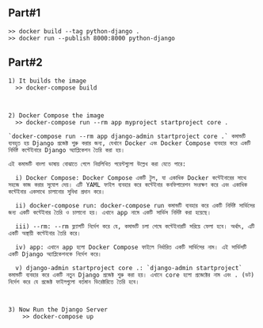 ## Part#1
    >> docker build --tag python-django .
    >> docker run --publish 8000:8000 python-django



## Part#2
    1) It builds the image
      >> docker-compose build



    2) Docker Compose the image
      >> docker-compose run --rm app myproject startproject core .

    `docker-compose run --rm app django-admin startproject core .` কমান্ডটি ব্যবহৃত হয় Django প্রজেক্ট শুরু করার জন্য, যেখানে Docker এবং Docker Compose ব্যবহার করে একটি নির্দিষ্ট কন্টেইনারে Django অ্যাপ্লিকেশন তৈরি করা হয়।

    এই কমান্ডটি বাংলা ভাষায় বোঝাতে গেলে নিম্নলিখিত পয়েন্টগুলো উল্লেখ করা যেতে পারে:

      i) Docker Compose: Docker Compose একটি টুল, যা একাধিক Docker কন্টেইনারের সাথে সহজে কাজ করার সুযোগ দেয়। এটি YAML ফাইল ব্যবহার করে কন্টেইনার কনফিগারেশন সংরক্ষণ করে এবং একাধিক কন্টেইনার একসাথে চালানোর সুবিধা প্রদান করে।

      ii) docker-compose run: docker-compose run কমান্ডটি ব্যবহার করে একটি নির্দিষ্ট সার্ভিসের জন্য একটি কন্টেইনার তৈরি ও চালানো হয়। এখানে app নামে একটি সার্ভিস নির্দিষ্ট করা হয়েছে।

      iii) --rm: --rm ফ্ল্যাগটি নির্দেশ করে যে, কমান্ডটি চলা শেষে কন্টেইনারটি সরিয়ে ফেলা হবে। অর্থাৎ, এটি একটি অস্থায়ী কন্টেইনার তৈরি করে।

      iv) app: এখানে app হলো Docker Compose ফাইলে নির্ধারিত একটি সার্ভিসের নাম। এই সার্ভিসটি একটি Django অ্যাপ্লিকেশনকে নির্দেশ করে।

      v) django-admin startproject core .: `django-admin startproject` কমান্ডটি ব্যবহার করে একটি নতুন Django প্রজেক্ট শুরু করা হয়। এখানে core হলো প্রজেক্টের নাম এবং . (ডট) নির্দেশ করে যে প্রজেক্ট ফাইলগুলো বর্তমান ডিরেক্টরিতে তৈরি হবে।



    3) Now Run the Django Server
        >> docker-compose up

